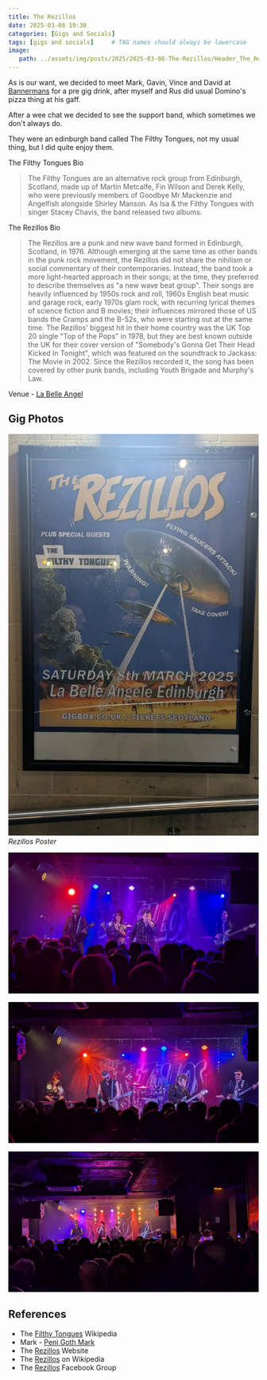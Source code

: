 ```yaml
---
title: The Rezillos
date: 2025-03-08 19:30
categories: [Gigs and Socials]
tags: [gigs and socials]     # TAG names should always be lowercase
image:
   path: ../assets/img/posts/2025/2025-03-08-The-Rezillos/Header_The_Rezillos.webp
---
```


As is our want, we decided to meet Mark, Gavin, Vince and David at [Bannermans](https://www.bannermanslive.co.uk/) for a pre gig drink, after myself and Rus did usual Domino's pizza thing at his gaff.

After a wee chat we decided to see the support band, which sometimes we don't always do.

 They were an edinburgh band called The Filthy Tongues, not my usual thing, but I did quite enjoy them.

The Filthy Tongues Bio

> The Filthy Tongues are an alternative rock group from Edinburgh, Scotland, made up of Martin Metcalfe, Fin Wilson and Derek Kelly, who were previously members of Goodbye Mr Mackenzie and Angelfish alongside Shirley Manson. As Isa & the Filthy Tongues with singer Stacey Chavis, the band released two albums.

The Rezillos Bio

> The Rezillos are a punk and new wave band formed in Edinburgh, Scotland, in 1976. Although emerging at the same time as other bands in the punk rock movement, the Rezillos did not share the nihilism or social commentary of their contemporaries. Instead, the band took a more light-hearted approach in their songs; at the time, they preferred to describe themselves as "a new wave beat group". Their songs are heavily influenced by 1950s rock and roll, 1960s English beat music and garage rock, early 1970s glam rock, with recurring lyrical themes of science fiction and B movies; their influences mirrored those of US bands the Cramps and the B-52s, who were starting out at the same time. The Rezillos' biggest hit in their home country was the UK Top 20 single "Top of the Pops" in 1978, but they are best known outside the UK for their cover version of "Somebody's Gonna Get Their Head Kicked In Tonight", which was featured on the soundtrack to Jackass: The Movie in 2002. Since the Rezillos recorded it, the song has been covered by other punk bands, including Youth Brigade and Murphy's Law.

Venue - [La Belle Angel](https://la-belleangele.com/)

## Gig Photos

![The Rezillos Poster](../assets/img/posts/2025/2025-03-08-The-Rezillos/Poster.webp)_Rezillos Poster_

![The Rezillos](../assets/img/posts/2025/2025-03-08-The-Rezillos/The_Rezillos_1.webp)

![The Rezillos](../assets/img/posts/2025/2025-03-08-The-Rezillos/The_Rezillos_2.webp)

![The Rezillos](../assets/img/posts/2025/2025-03-08-The-Rezillos/The_Rezillos_3.webp)

## References

* The [Filthy Tongues](https://en.wikipedia.org/wiki/The_Filthy_Tongues) Wikipedia
* Mark - [Peni Goth Mark](https://www.gig-antics.live/post/introducing-penigoth-mark)
* The [Rezillos](https://rezillos.rocks/) Website
* The [Rezillos](https://en.wikipedia.org/wiki/The_Rezillos) on Wikipedia
* The [Rezillos](https://www.facebook.com/TheRezillos/) Facebook Group
